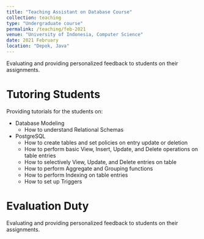 ```yaml
---
title: "Teaching Assistant on Database Course"
collection: teaching
type: "Undergraduate course"
permalink: /teaching/feb-2021
venue: "University of Indonesia, Computer Science"
date: 2021 February
location: "Depok, Java"
---
```


Evaluating and providing personalized feedback to students on their assignments.

Tutoring Students
======
Providing tutorials for the students on:
* Database Modeling
	* How to understand Relational Schemas
* PostgreSQL
	* How to create tables and set policies on entry update or deletion
	* How to perform basic View, Insert, Update, and Delete operations on table entries
	* How to selectively View, Update, and Delete entries on table
	* How to perform Aggregate and Grouping functions
	* How to perform Indexing on table entries
	* How to set up Triggers

Evaluation Duty
======
Evaluating and providing personalized feedback to students on their assignments.